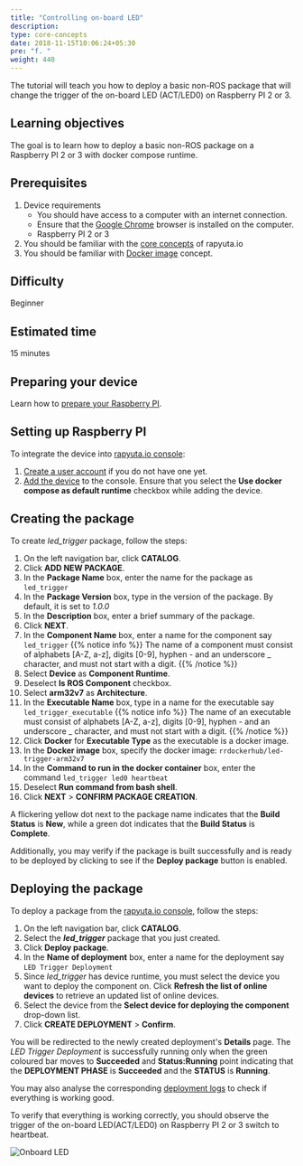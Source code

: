 ```yaml
---
title: "Controlling on-board LED"
description:
type: core-concepts
date: 2018-11-15T10:06:24+05:30
pre: "f. "
weight: 440
---
```

The tutorial will teach you how to deploy a basic non-ROS package that will change
the trigger of the on-board LED (ACT/LED0) on Raspberry PI 2 or 3.

## Learning objectives
The goal is to learn how to deploy a basic non-ROS package on a
Raspberry PI 2 or 3 with docker compose runtime.

## Prerequisites
1. Device requirements
	* You should have access to a computer with an internet connection.
	* Ensure that the [Google Chrome](https://www.google.com/chrome/) browser
	  is installed on the computer.
	* Raspberry PI 2 or 3
2. You should be familiar with the [core concepts](/core-concepts) of rapyuta.io
3. You should be familiar with
   [Docker image](https://docs.docker.com/v17.09/engine/userguide/storagedriver/imagesandcontainers/)
   concept.

## Difficulty
Beginner

## Estimated time
15 minutes

## Preparing your device
Learn how to [prepare your Raspberry PI](/getting-started/prepare-raspberry-pi).

## Setting up Raspberry PI
To integrate the device into [rapyuta.io console](https://console.rapyuta.io):

1. [Create a user account](/getting-started/create-new-user) if you do not
   have one yet.
2. [Add the device](/getting-started/add-new-device) to the console.
   Ensure that you select the **Use docker compose as default runtime** checkbox
   while adding the device.

## Creating the package
To create *led_trigger* package, follow the steps:

1. On the left navigation bar, click **CATALOG**.
2. Click **ADD NEW PACKAGE**.
3. In the **Package Name** box, enter the name for the package as `led_trigger`
4. In the **Package Version** box, type in the version of the package. By default, it is set to _1.0.0_
5. In the **Description** box, enter a brief summary of the package.
6. Click **NEXT**.
7. In the **Component Name** box, enter a name for the component say `led_trigger`
{{% notice info %}}
The name of a component must consist of alphabets [A-Z, a-z], digits [0-9], hyphen -
and an underscore _ character, and must not start with a digit.
{{% /notice %}}
8. Select **Device** as **Component Runtime**.
9.  Deselect **Is ROS Component** checkbox.
10. Select **arm32v7** as **Architecture**.
11. In the **Executable Name** box, type in a name for the executable say `led_trigger_executable`
{{% notice info %}}
The name of an executable must consist of alphabets [A-Z, a-z], digits [0-9], hyphen -
and an underscore _ character, and must not start with a digit.
{{% /notice %}}
12. Click **Docker** for **Executable Type** as the executable is a docker image.
13. In the **Docker image** box, specify the docker image: `rrdockerhub/led-trigger-arm32v7`
14. In the **Command to run in the docker container** box, enter the command `led_trigger led0 heartbeat`
15.  Deselect **Run command from bash shell**.
16.  Click **NEXT** > **CONFIRM PACKAGE CREATION**.

A flickering yellow dot next to the package name indicates that the **Build Status**
is **New**, while a green dot indicates that the **Build Status** is **Complete**.

Additionally, you may verify if the package is built successfully and is ready
to be deployed by clicking to see if the **Deploy package** button is enabled.

## Deploying the package
To deploy a package from the [rapyuta.io console](https://console.rapyuta.io),
follow the steps:

1. On the left navigation bar, click **CATALOG**.
2. Select the ***led_trigger*** package that you just created.
3. Click **Deploy package**.
4. In the **Name of deployment** box, enter a name for the deployment say `LED Trigger Deployment`
5. Since *led_trigger* has device runtime, you must select the device you want to
   deploy the component on. Click **Refresh the list of online devices** to retrieve
   an updated list of online devices.
6. Select the device from the **Select device for deploying the component**
   drop-down list.
7. Click **CREATE DEPLOYMENT** > **Confirm**.

You will be redirected to the newly created deployment's **Details** page.
The _LED Trigger Deployment_ is successfully running only when the green
coloured bar moves to **Succeeded** and **Status:Running** point indicating that the
**DEPLOYMENT PHASE** is **Succeeded** and the **STATUS** is **Running**.

You may also analyse the corresponding [deployment logs](/core-concepts/logging/deployment-logs)
to check if everything is working good.

To verify that everything is working correctly, you should observe the trigger
of the on-board LED(ACT/LED0) on Raspberry PI 2 or 3 switch to heartbeat.

![Onboard LED](/images/core-concepts/device-management/control-onboard-led.gif?classes=border,shadow&width=30pc)

